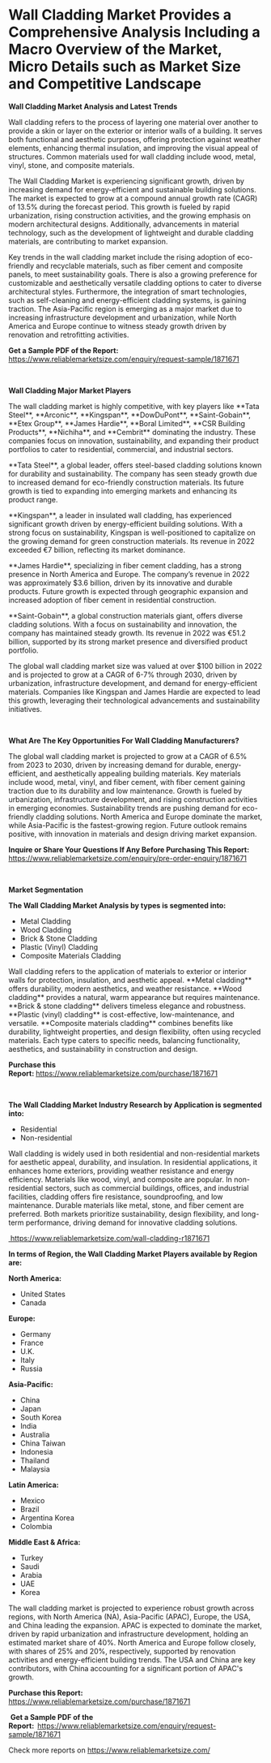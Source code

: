 <p><h1>Wall Cladding Market Provides a Comprehensive Analysis Including a Macro Overview of the Market, Micro Details such as Market Size and Competitive Landscape</h1></p><p><strong>Wall Cladding Market Analysis and Latest Trends</strong></p>
<p><p>Wall cladding refers to the process of layering one material over another to provide a skin or layer on the exterior or interior walls of a building. It serves both functional and aesthetic purposes, offering protection against weather elements, enhancing thermal insulation, and improving the visual appeal of structures. Common materials used for wall cladding include wood, metal, vinyl, stone, and composite materials.</p><p>The Wall Cladding Market is experiencing significant growth, driven by increasing demand for energy-efficient and sustainable building solutions. The market is expected to grow at a compound annual growth rate (CAGR) of 13.5% during the forecast period. This growth is fueled by rapid urbanization, rising construction activities, and the growing emphasis on modern architectural designs. Additionally, advancements in material technology, such as the development of lightweight and durable cladding materials, are contributing to market expansion.</p><p>Key trends in the wall cladding market include the rising adoption of eco-friendly and recyclable materials, such as fiber cement and composite panels, to meet sustainability goals. There is also a growing preference for customizable and aesthetically versatile cladding options to cater to diverse architectural styles. Furthermore, the integration of smart technologies, such as self-cleaning and energy-efficient cladding systems, is gaining traction. The Asia-Pacific region is emerging as a major market due to increasing infrastructure development and urbanization, while North America and Europe continue to witness steady growth driven by renovation and retrofitting activities.</p></p>
<p><strong>Get a Sample PDF of the Report:&nbsp;</strong> <a href="https://www.reliablemarketsize.com/enquiry/request-sample/1871671?utm_campaign=1131&utm_medium=2&utm_source=Github&utm_content=ia&utm_term=25012025&utm_id=wall-cladding">https://www.reliablemarketsize.com/enquiry/request-sample/1871671</a></p>
<p>&nbsp;</p>
<p><strong>Wall Cladding Major Market Players</strong></p>
<p><p>The wall cladding market is highly competitive, with key players like **Tata Steel**, **Arconic**, **Kingspan**, **DowDuPont**, **Saint-Gobain**, **Etex Group**, **James Hardie**, **Boral Limited**, **CSR Building Products**, **Nichiha**, and **Cembrit** dominating the industry. These companies focus on innovation, sustainability, and expanding their product portfolios to cater to residential, commercial, and industrial sectors.</p><p>**Tata Steel**, a global leader, offers steel-based cladding solutions known for durability and sustainability. The company has seen steady growth due to increased demand for eco-friendly construction materials. Its future growth is tied to expanding into emerging markets and enhancing its product range.</p><p>**Kingspan**, a leader in insulated wall cladding, has experienced significant growth driven by energy-efficient building solutions. With a strong focus on sustainability, Kingspan is well-positioned to capitalize on the growing demand for green construction materials. Its revenue in 2022 exceeded €7 billion, reflecting its market dominance.</p><p>**James Hardie**, specializing in fiber cement cladding, has a strong presence in North America and Europe. The company’s revenue in 2022 was approximately $3.6 billion, driven by its innovative and durable products. Future growth is expected through geographic expansion and increased adoption of fiber cement in residential construction.</p><p>**Saint-Gobain**, a global construction materials giant, offers diverse cladding solutions. With a focus on sustainability and innovation, the company has maintained steady growth. Its revenue in 2022 was €51.2 billion, supported by its strong market presence and diversified product portfolio.</p><p>The global wall cladding market size was valued at over $100 billion in 2022 and is projected to grow at a CAGR of 6-7% through 2030, driven by urbanization, infrastructure development, and demand for energy-efficient materials. Companies like Kingspan and James Hardie are expected to lead this growth, leveraging their technological advancements and sustainability initiatives.</p></p>
<p>&nbsp;</p>
<p><strong>What Are The Key Opportunities For Wall Cladding Manufacturers?</strong></p>
<p><p>The global wall cladding market is projected to grow at a CAGR of 6.5% from 2023 to 2030, driven by increasing demand for durable, energy-efficient, and aesthetically appealing building materials. Key materials include wood, metal, vinyl, and fiber cement, with fiber cement gaining traction due to its durability and low maintenance. Growth is fueled by urbanization, infrastructure development, and rising construction activities in emerging economies. Sustainability trends are pushing demand for eco-friendly cladding solutions. North America and Europe dominate the market, while Asia-Pacific is the fastest-growing region. Future outlook remains positive, with innovation in materials and design driving market expansion.</p></p>
<p><strong>Inquire or Share Your Questions If Any Before Purchasing This Report:</strong> <a href="https://www.reliablemarketsize.com/enquiry/pre-order-enquiry/1871671?utm_campaign=1131&utm_medium=2&utm_source=Github&utm_content=ia&utm_term=25012025&utm_id=wall-cladding">https://www.reliablemarketsize.com/enquiry/pre-order-enquiry/1871671</a></p>
<p>&nbsp;</p>
<p><strong>Market Segmentation</strong></p>
<p><strong>The Wall Cladding Market Analysis by types is segmented into:</strong></p>
<p><ul><li>Metal Cladding</li><li>Wood Cladding</li><li>Brick & Stone Cladding</li><li>Plastic (Vinyl) Cladding</li><li>Composite Materials Cladding</li></ul></p>
<p><p>Wall cladding refers to the application of materials to exterior or interior walls for protection, insulation, and aesthetic appeal. **Metal cladding** offers durability, modern aesthetics, and weather resistance. **Wood cladding** provides a natural, warm appearance but requires maintenance. **Brick & stone cladding** delivers timeless elegance and robustness. **Plastic (vinyl) cladding** is cost-effective, low-maintenance, and versatile. **Composite materials cladding** combines benefits like durability, lightweight properties, and design flexibility, often using recycled materials. Each type caters to specific needs, balancing functionality, aesthetics, and sustainability in construction and design.</p></p>
<p><strong>Purchase this Report:&nbsp;</strong><a href="https://www.reliablemarketsize.com/purchase/1871671?utm_campaign=1131&utm_medium=2&utm_source=Github&utm_content=ia&utm_term=25012025&utm_id=wall-cladding">https://www.reliablemarketsize.com/purchase/1871671</a></p>
<p>&nbsp;</p>
<p><strong>The Wall Cladding Market Industry Research by Application is segmented into:</strong></p>
<p><ul><li>Residential</li><li>Non-residential</li></ul></p>
<p><p>Wall cladding is widely used in both residential and non-residential markets for aesthetic appeal, durability, and insulation. In residential applications, it enhances home exteriors, providing weather resistance and energy efficiency. Materials like wood, vinyl, and composite are popular. In non-residential sectors, such as commercial buildings, offices, and industrial facilities, cladding offers fire resistance, soundproofing, and low maintenance. Durable materials like metal, stone, and fiber cement are preferred. Both markets prioritize sustainability, design flexibility, and long-term performance, driving demand for innovative cladding solutions.</p></p>
<p><a href="https://www.reliablemarketsize.com/wall-cladding-r1871671?utm_campaign=1131&utm_medium=2&utm_source=Github&utm_content=ia&utm_term=25012025&utm_id=wall-cladding">&nbsp;https://www.reliablemarketsize.com/wall-cladding-r1871671</a></p>
<p><strong>In terms of Region, the Wall Cladding Market Players available by Region are:</strong></p>
<p>
    <p> <strong> North America: </strong>
        <ul>
            <li>United States</li>
            <li>Canada</li>
        </ul>
        </p> 
    <p> <strong> Europe: </strong>
        <ul>
            <li>Germany</li>
            <li>France</li>
            <li>U.K.</li>
            <li>Italy</li>
            <li>Russia</li>
        </ul>
        </p> 
    <p> <strong> Asia-Pacific: </strong>
        <ul>
            <li>China</li>
            <li>Japan</li>
            <li>South Korea</li>
            <li>India</li>
            <li>Australia</li>
            <li>China Taiwan</li>
            <li>Indonesia</li>
            <li>Thailand</li>
            <li>Malaysia</li>
        </ul>
        </p> 
    <p> <strong> Latin America: </strong>
        <ul>
            <li>Mexico</li>
            <li>Brazil</li>
            <li>Argentina Korea</li>
            <li>Colombia</li>
        </ul>
        </p> 
    <p> <strong> Middle East & Africa: </strong>
        <ul>
            <li>Turkey</li>
            <li>Saudi</li>
            <li>Arabia</li>
            <li>UAE</li>
            <li>Korea</li>
        </ul>
    </p>
    </p>
<p><p>The wall cladding market is projected to experience robust growth across regions, with North America (NA), Asia-Pacific (APAC), Europe, the USA, and China leading the expansion. APAC is expected to dominate the market, driven by rapid urbanization and infrastructure development, holding an estimated market share of 40%. North America and Europe follow closely, with shares of 25% and 20%, respectively, supported by renovation activities and energy-efficient building trends. The USA and China are key contributors, with China accounting for a significant portion of APAC's growth.</p></p>
<p><strong>Purchase this Report: </strong><a href="https://www.reliablemarketsize.com/purchase/1871671?utm_campaign=1131&utm_medium=2&utm_source=Github&utm_content=ia&utm_term=25012025&utm_id=wall-cladding">https://www.reliablemarketsize.com/purchase/1871671</a></p>
<p>&nbsp;<strong>Get a Sample PDF of the Report:&nbsp;&nbsp;</strong><a href="https://www.reliablemarketsize.com/enquiry/request-sample/1871671?utm_campaign=1131&utm_medium=2&utm_source=Github&utm_content=ia&utm_term=25012025&utm_id=wall-cladding">https://www.reliablemarketsize.com/enquiry/request-sample/1871671</a></p>
<p><strong></strong></p>
<p>Check more reports on <a href="https://www.reliablemarketsize.com/?utm_campaign=1131&utm_medium=2&utm_source=Github&utm_content=ia&utm_term=25012025&utm_id=wall-cladding">https://www.reliablemarketsize.com/</a></p>